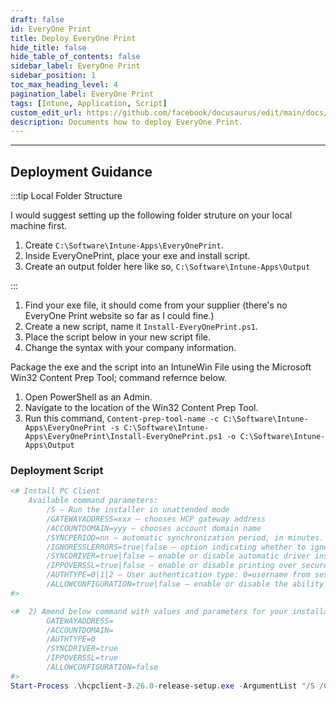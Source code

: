 ```yaml
---
draft: false
id: EveryOne Print
title: Deploy EveryOne Print
hide_title: false
hide_table_of_contents: false
sidebar_label: EveryOne Print
sidebar_position: 1
toc_max_heading_level: 4
pagination_label: EveryOne Print
tags: [Intune, Application, Script]
custom_edit_url: https://github.com/facebook/docusaurus/edit/main/docs/api-doc-markdown.md
description: Documents how to deploy EveryOne Print.
---
```

---

## Deployment Guidance

:::tip Local Folder Structure

I would suggest setting up the following folder struture on your local machine first.

1. Create `C:\Software\Intune-Apps\EveryOnePrint`.
2. Inside EveryOnePrint, place your exe and install script.
3. Create an output folder here like so, `C:\Software\Intune-Apps\Output`

:::

1. Find your exe file, it should come from your supplier (there's no EveryOne Print website so far as I could fine.)
2. Create a new script, name it `Install-EveryOnePrint.ps1`.
3. Place the script below in your new script file.
4. Change the syntax with your company information.

Package the exe and the script into an IntuneWin File using the Microsoft Win32 Content Prep Tool; command refernce below.

1. Open PowerShell as an Admin.
2. Navigate to the location of the Win32 Content Prep Tool.
3. Run this command, `Content-prep-tool-name -c C:\Software\Intune-Apps\EveryOnePrint -s C:\Software\Intune-Apps\EveryOnePrint\Install-EveryOnePrint.ps1 -o C:\Software\Intune-Apps\Output`

### Deployment Script

```powershell showLineNumbers
<# Install PC Client
    Available command parameters:
        /S – Run the installer in unattended mode
        /GATEWAYADDRESS=xxx – chooses HCP gateway address
        /ACCOUNTDOMAIN=yyy – chooses account domain name
        /SYNCPERIOD=nn – automatic synchronization period, in minutes. The default period is 60 minutes
        /IGNORESSLERRORS=true|false – option indicating whether to ignore any errors related to SSL handshake (for example wrong certificate or host name). The default value is false
        /SYNCDRIVER=true|false – enable or disable automatic driver installation. Disabling assumes the user is responsible for the driver install. The default value is true
        /IPPOVERSSL=true|false – enable or disable printing over secure SSL connection. The default value is false
        /AUTHTYPE=0|1|2 – User authentication type: 0=username from session (default), 1=user name from session + domain name, 2=manual login, 3=UserPrincipalName
        /ALLOWCONFIGURATION=true|false – enable or disable the ability for the end-user to configure the PC client after installation. The default value is true
#>

<#  2) Amend below command with values and parameters for your installation:
        GATEWAYADDRESS=
        /ACCOUNTDOMAIN=
        /AUTHTYPE=0
        /SYNCDRIVER=true
        /IPPOVERSSL=true
        /ALLOWCONFIGURATION=false
#>
Start-Process .\hcpclient-3.26.0-release-setup.exe -ArgumentList "/S /GATEWAYADDRESS="<# Look in notes above#>" /ACCOUNTDOMAIN="<# Look in notes above#>" /AUTHTYPE=0 /SYNCDRIVER=true /IPPOVERSSL=true /ALLOWCONFIGURATION=false" -Verb RunAs
```
